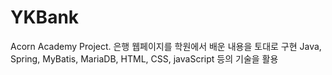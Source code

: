 # YKBank
Acorn Academy Project.
은행 웹페이지를 학원에서 배운 내용을 토대로 구현
Java, Spring, MyBatis, MariaDB, HTML, CSS, javaScript 등의 기술을 활용
